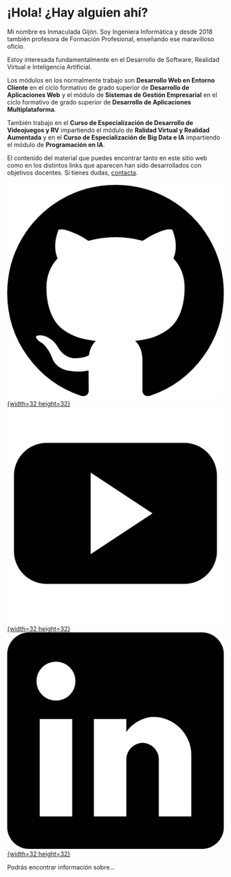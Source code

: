 # ¡Hola! ¿Hay alguien ahí?

Mi nombre es Inmaculada Gijón. Soy Ingeniera Informática y desde 2018 también profesora de Formación Profesional, enseñando ese maravilloso oficio.

Estoy interesada fundamentalmente en el Desarrollo de Software, Realidad Virtual e Inteligencia Artificial.

Los módulos en los normalmente trabajo son **Desarrollo Web en Entorno Cliente** en el ciclo formativo de grado superior de **Desarrollo de Aplicaciones Web** y el módulo de **Sistemas de Gestión Empresarial** en el ciclo formativo de grado superior de **Desarrollo de Aplicaciones Multiplataforma**.

También trabajo en el **Curso de Especialización de Desarrollo de Videojuegos y RV** impartiendo el módulo de **Ralidad Virtual y Realidad Aumentada** y en el **Curso de Especialización de Big Data e IA** impartiendo el módulo de **Programación en IA**.

El contenido del material que puedes encontrar tanto en este sitio web como en los distintos links que aparecen han sido desarrollados con objetivos docentes. Si tienes dudas, [contacta](mailto:iigc28@educastillalamancha.es).

[![Github](img/rrss/github.png){width=32 height=32}](https://github.com/igijon) [![Youtube](img/rrss/youtube.png){width=32 height=32}](https://www.youtube.com/@inmagijoncardos) [![Linkedin](img/rrss/linkedin.png){width=32 height=32}](https://www.linkedin.com/in/inmaculada-gij%C3%B3n-cardos-38651656) 

Podrás encontrar información sobre...

```{tableofcontents}
```